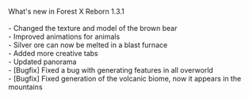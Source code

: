 What's new in Forest X Reborn 1.3.1<br />
<br /> - Changed the texture and model of the brown bear
<br /> - Improved animations for animals
<br /> - Silver ore can now be melted in a blast furnace
<br /> - Added more creative tabs
<br /> - Updated panorama
<br /> - [Bugfix] Fixed a bug with generating features in all overworld
<br /> - [Bugfix] Fixed generation of the volcanic biome, now it appears in the mountains
